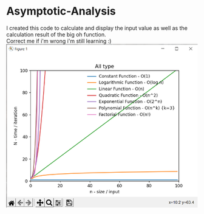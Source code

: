 # Asymptotic-Analysis

I created this code to calculate and display the input value as well as the calculation result of the big oh function.  
Correct me if i'm wrong i'm still learning :)  
![screenshot](screenshot.png)
